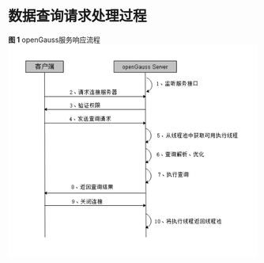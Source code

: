 # 数据查询请求处理过程<a name="ZH-CN_TOPIC_0242370170"></a>

**图 1**  openGauss服务响应流程<a name="zh-cn_topic_0237120246_zh-cn_topic_0059778641_f8739a7e890f246bb9fb77f8a9b1c4105"></a>  
![](figures/OpenGaussian-Service-Response-Process.jpg "openGauss服务响应流程")

